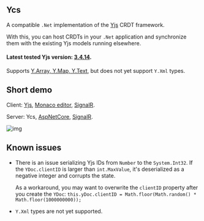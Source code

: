 Ycs
-------

A compatible `.Net` implementation of the [Yjs](https://github.com/yjs/yjs) CRDT framework.

With this, you can host CRDTs in your `.Net` application and synchronize them with the existing Yjs models running elsewhere.

#### Latest tested Yjs version: [3.4.14](https://github.com/yjs/yjs/releases/tag/v13.4.14).

Supports [Y.Array, Y.Map, Y.Text](https://github.com/yjs/yjs#shared-types), but does not yet support `Y.Xml` types.

Short demo
-------

Client: [Yjs](https://github.com/yjs/yjs), [Monaco editor](https://github.com/microsoft/monaco-editor), [SignalR](https://github.com/dotnet/aspnetcore/tree/master/src/SignalR).

Server: Ycs, [AspNetCore](https://github.com/dotnet/aspnetcore), [SignalR](https://github.com/dotnet/aspnetcore/tree/master/src/SignalR).

![img](https://github.com/yjs/ycs/blob/main/docs/ycs.gif)

Known issues
-------
* There is an issue serializing Yjs IDs from `Number` to the `System.Int32`. If the `YDoc.clientID` is larger than `int.MaxValue`, it's deserialized as a negative integer and corrupts the state.

    As a workaround, you may want to overwrite the `clientID` property after you create the `YDoc`: `this.yDoc.clientID = Math.floor(Math.random() * Math.floor(1000000000));`

* `Y.Xml` types are not yet supported.
